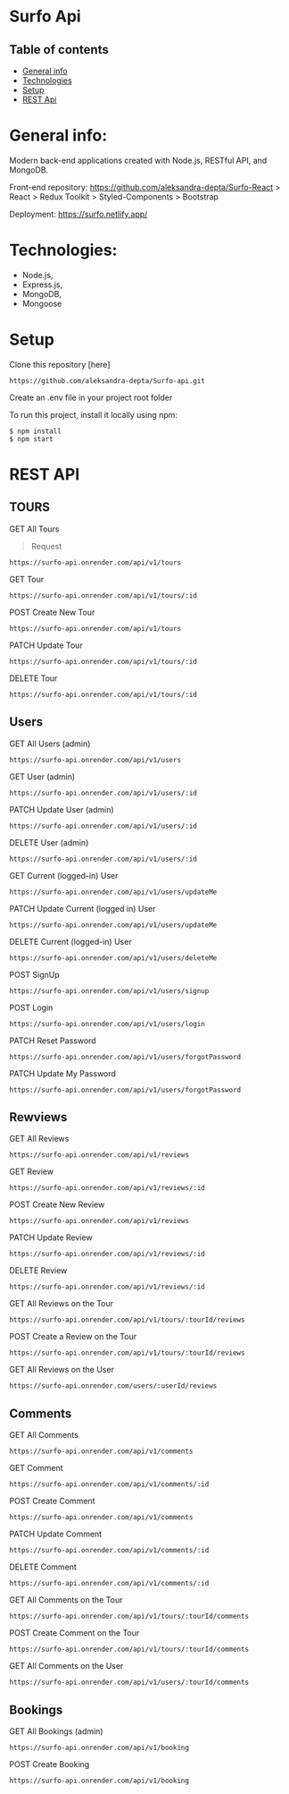 # Surfo Api

## Table of contents
* [General info](#general-info)
* [Technologies](#technologies)
* [Setup](#setup)
* [REST Api](#REST-Api)

# General info:

Modern back-end applications created with Node.js, RESTful API, and MongoDB.

Front-end repository: https://github.com/aleksandra-depta/Surfo-React 
    > React
    > Redux Toolkit
    > Styled-Components
    > Bootstrap

Deployment: https://surfo.netlify.app/

# Technologies:

* Node.js, 
* Express.js,
* MongoDB,
* Mongoose

# Setup

Clone this repository [here]

    https://github.com/aleksandra-depta/Surfo-api.git


Create an .env file in your project root folder


To run this project, install it locally using npm:

    $ npm install
    $ npm start


# REST API

## TOURS


GET All Tours

> Request

`https://surfo-api.onrender.com/api/v1/tours`



GET Tour

`https://surfo-api.onrender.com/api/v1/tours/:id`

POST Create New Tour

`https://surfo-api.onrender.com/api/v1/tours`

PATCH Update Tour

`https://surfo-api.onrender.com/api/v1/tours/:id`

DELETE Tour

`https://surfo-api.onrender.com/api/v1/tours/:id`



## Users


GET All Users (admin)

`https://surfo-api.onrender.com/api/v1/users`

GET User (admin)

`https://surfo-api.onrender.com/api/v1/users/:id`

PATCH Update User (admin)

`https://surfo-api.onrender.com/api/v1/users/:id`

DELETE User (admin)

`https://surfo-api.onrender.com/api/v1/users/:id`



GET Current (logged-in) User

`https://surfo-api.onrender.com/api/v1/users/updateMe`

PATCH Update Current (logged in) User

`https://surfo-api.onrender.com/api/v1/users/updateMe`

DELETE Current (logged-in) User

`https://surfo-api.onrender.com/api/v1/users/deleteMe`



POST SignUp

`https://surfo-api.onrender.com/api/v1/users/signup`

POST Login

`https://surfo-api.onrender.com/api/v1/users/login`

PATCH Reset Password

`https://surfo-api.onrender.com/api/v1/users/forgotPassword`

PATCH Update My Password

`https://surfo-api.onrender.com/api/v1/users/forgotPassword`



## Rewviews


GET All Reviews

`https://surfo-api.onrender.com/api/v1/reviews`

GET Review

`https://surfo-api.onrender.com/api/v1/reviews/:id`

POST Create New Review

`https://surfo-api.onrender.com/api/v1/reviews`

PATCH Update Review

`https://surfo-api.onrender.com/api/v1/reviews/:id`

DELETE Review

`https://surfo-api.onrender.com/api/v1/reviews/:id`



GET All Reviews on the Tour

`https://surfo-api.onrender.com/api/v1/tours/:tourId/reviews`

POST Create a Review on the Tour

`https://surfo-api.onrender.com/api/v1/tours/:tourId/reviews`



GET All Reviews on the User

`https://surfo-api.onrender.com/users/:userId/reviews`



## Comments


GET All Comments

`https://surfo-api.onrender.com/api/v1/comments`

GET Comment

`https://surfo-api.onrender.com/api/v1/comments/:id`

POST Create Comment

`https://surfo-api.onrender.com/api/v1/comments`

PATCH Update Comment

`https://surfo-api.onrender.com/api/v1/comments/:id`

DELETE Comment

`https://surfo-api.onrender.com/api/v1/comments/:id`



GET All Comments on the Tour

`https://surfo-api.onrender.com/api/v1/tours/:tourId/comments`

POST Create Comment on the Tour

`https://surfo-api.onrender.com/api/v1/tours/:tourId/comments`



GET All Comments on the User

`https://surfo-api.onrender.com/api/v1/users/:tourId/comments`



## Bookings


GET All Bookings (admin)

`https://surfo-api.onrender.com/api/v1/booking`

POST Create Booking

`https://surfo-api.onrender.com/api/v1/booking`








